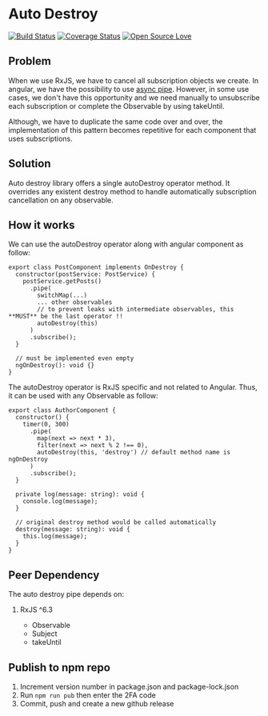 # Auto Destroy

[![Build Status](https://travis-ci.org/elie29/autodestroy.svg?branch=master)](https://travis-ci.org/elie29/autodestroy)
[![Coverage Status](https://coveralls.io/repos/github/elie29/autodestroy/badge.svg?branch=master)](https://coveralls.io/github/elie29/autodestroy?branch=master)
[![Open Source Love](https://badges.frapsoft.com/os/v3/open-source.svg?v=102)](https://github.com/elie29/autodestory)

## Problem

When we use RxJS, we have to cancel all subscription objects we create. In angular, we have the possibility to use [async pipe](https://angular.io/api/common/AsyncPipe). However, in some use cases, we don't have this opportunity and we need manually to unsubscribe each subscription or complete the Observable by using takeUntil.

Although, we have to duplicate the same code over and over, the implementation of this pattern becomes repetitive for each component that uses subscriptions.

## Solution

Auto destroy library offers a single autoDestroy operator method. It overrides any existent destroy method to handle automatically subscription cancellation on any observable.

## How it works

We can use the autoDestroy operator along with angular component as follow:

```TS
export class PostComponent implements OnDestroy {
  constructor(postService: PostService) {
    postService.getPosts()
      .pipe(
        switchMap(...)
        ... other observables
        // to prevent leaks with intermediate observables, this **MUST** be the last operator !!
        autoDestroy(this)
      )
      .subscribe();
  }

  // must be implemented even empty
  ngOnDestroy(): void {}
}
```

The autoDestroy operator is RxJS specific and not related to Angular. Thus, it can be used with any Observable as follow:

```TS
export class AuthorComponent {
  constructor() {
    timer(0, 300)
      .pipe(
        map(next => next * 3),
        filter(next => next % 2 !== 0),
        autoDestroy(this, 'destroy') // default method name is ngOnDestroy
      )
      .subscribe();
  }

  private log(message: string): void {
    console.log(message);
  }

  // original destroy method would be called automatically
  destroy(message: string): void {
    this.log(message);
  }
}
```

## Peer Dependency

The auto destroy pipe depends on:

1. RxJS ^6.3

   - Observable
   - Subject
   - takeUntil

## Publish to npm repo

1. Increment version number in package.json and package-lock.json
1. Run `npm run pub` then enter the 2FA code
1. Commit, push and create a new github release
